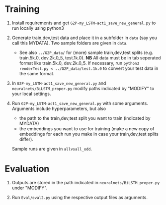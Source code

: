 # Training

1. Install requirements and get `G2P-my_LSTM-act1_save_new_general.py` to run locally using python3

2. Generate train,dev,test data and place it in a subfolder in `data` (say you call this MYDATA). Two sample folders are given in `data`.
   - See also `../G2P_data/` for (more) sample train,dev,test splits (e.g. train.5k.0, dev.2k.0_5, test.1k.0). **NB** All data must be in tab seperated format like train.5k.0, dev.2k.0_5. If necessary, run `python3 renderTest.py < ../G2P_data/test.1k.0` to convert your test data in the same format.

3. In `G2P-my_LSTM-act1_save_new_general.py` and `neuralnets/BiLSTM_proper.py` modify paths indicated by "MODIFY" to your local settings.

4. Run `G2P-my_LSTM-act1_save_new_general.py` with some arguments. Arguments include hyperparameters, but also 
   - the path to the train,dev,test split you want to train (indicated by MYDATA) 
   - the embeddings you want to use for training (make a new copy of embeddings for each run you make in case your train,dev,test splits differ). 

   Sample runs are given in `allvsall_odd`.

# Evaluation

1. Outputs are stored in the path indicated in `neuralnets/BiLSTM_proper.py` under "MODIFY". 

2. Run `Eval/eval2.py` using the respective output files as arguments.
